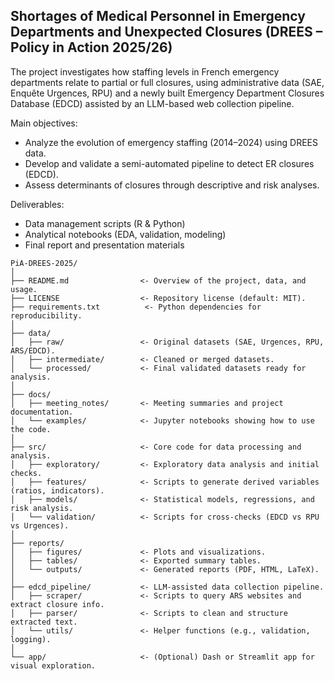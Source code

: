 ## Shortages of Medical Personnel in Emergency Departments and Unexpected Closures (DREES – Policy in Action 2025/26)

The project investigates how staffing levels in French emergency departments relate to partial or full closures, using administrative data (SAE, Enquête Urgences, RPU) and a newly built Emergency Department Closures Database (EDCD) assisted by an LLM-based web collection pipeline.

Main objectives:
* Analyze the evolution of emergency staffing (2014–2024) using DREES data.
* Develop and validate a semi-automated pipeline to detect ER closures (EDCD).
* Assess determinants of closures through descriptive and risk analyses.

Deliverables:
* Data management scripts (R & Python)
* Analytical notebooks (EDA, validation, modeling)
* Final report and presentation materials


```
PiA-DREES-2025/
│
├── README.md                <- Overview of the project, data, and usage.
├── LICENSE                  <- Repository license (default: MIT).
├── requirements.txt          <- Python dependencies for reproducibility.
│
├── data/
│   ├── raw/                 <- Original datasets (SAE, Urgences, RPU, ARS/EDCD).
│   ├── intermediate/        <- Cleaned or merged datasets.
│   └── processed/           <- Final validated datasets ready for analysis.
│
├── docs/
│   ├── meeting_notes/       <- Meeting summaries and project documentation.
│   └── examples/            <- Jupyter notebooks showing how to use the code.
│
├── src/                     <- Core code for data processing and analysis.
│   ├── exploratory/         <- Exploratory data analysis and initial checks.
│   ├── features/            <- Scripts to generate derived variables (ratios, indicators).
│   ├── models/              <- Statistical models, regressions, and risk analysis.
│   └── validation/          <- Scripts for cross-checks (EDCD vs RPU vs Urgences).
│
├── reports/
│   ├── figures/             <- Plots and visualizations.
│   ├── tables/              <- Exported summary tables.
│   └── outputs/             <- Generated reports (PDF, HTML, LaTeX).
│
├── edcd_pipeline/           <- LLM-assisted data collection pipeline.
│   ├── scraper/             <- Scripts to query ARS websites and extract closure info.
│   ├── parser/              <- Scripts to clean and structure extracted text.
│   └── utils/               <- Helper functions (e.g., validation, logging).
│
└── app/                     <- (Optional) Dash or Streamlit app for visual exploration.
```
